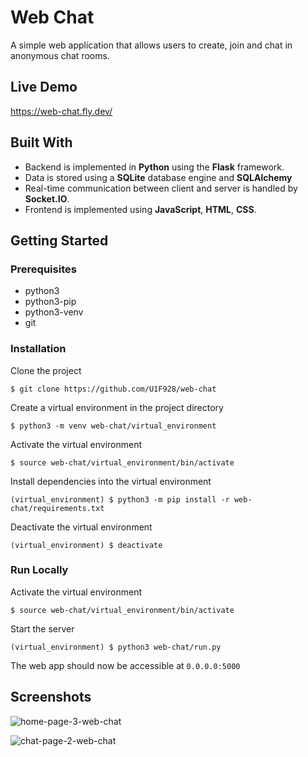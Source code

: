 # Web Chat 
 
A simple web application that allows users to create, join and chat in anonymous chat rooms. 
 
## Live Demo 
 
https://web-chat.fly.dev/ 
 
## Built With
 
* Backend is implemented in **Python** using the **Flask** framework. 
* Data is stored using a **SQLite** database engine and **SQLAlchemy**
* Real-time communication between client and server is handled by **Socket.IO**. 
* Frontend is implemented using **JavaScript**, **HTML**, **CSS**. 
 
## Getting Started 
 
### Prerequisites 
 
* python3 
* python3-pip 
* python3-venv 
* git 
 
### Installation 
 
Clone the project 
``` 
$ git clone https://github.com/U1F928/web-chat 
``` 
Create a virtual environment in the project directory 
``` 
$ python3 -m venv web-chat/virtual_environment 
``` 
Activate the virtual environment 
``` 
$ source web-chat/virtual_environment/bin/activate 
``` 
Install dependencies into the virtual environment 
``` 
(virtual_environment) $ python3 -m pip install -r web-chat/requirements.txt 
``` 
Deactivate the virtual environment 
``` 
(virtual_environment) $ deactivate 
``` 
 
 
### Run Locally 
 
Activate the virtual environment 
``` 
$ source web-chat/virtual_environment/bin/activate 
``` 
Start the server 
``` 
(virtual_environment) $ python3 web-chat/run.py 
``` 
The web app should now be accessible at `0.0.0.0:5000` 
 
## Screenshots 
 
![home-page-3-web-chat](https://user-images.githubusercontent.com/110688318/186491454-38f28670-9f62-41c1-9495-ec39c5f35693.png) 
 
 
![chat-page-2-web-chat](https://user-images.githubusercontent.com/110688318/186485716-a72e64fe-3e36-4f57-81d9-46eb423af412.png)
